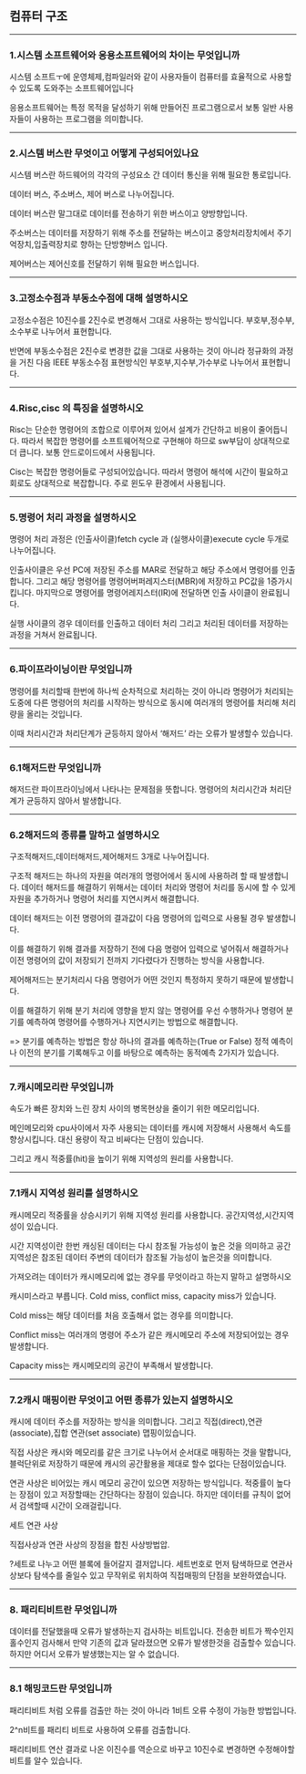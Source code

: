 ## **컴퓨터 구조**

---

### **1.시스템 소프트웨어와 응용소프트웨어의 차이는 무엇입니까** 

시스템 소프트ㅜ에 운영체제,컴파일러와 같이 사용자들이 컴퓨터를 효율적으로 사용할수 있도록 도와주는 소프트웨어입니다 

응용소프트웨어는 특정 목적을 달성하기 위해 만들어진 프로그램으로서 보통 일반 사용자들이 사용하는 프로그램을 의미합니다. 

---

### **2.시스템 버스란 무엇이고 어떻게 구성되어있나요** 

시스템 버스란 하드웨어의 각각의 구성요소 간 데이터 통신을 위해 필요한 통로입니다. 

데이터 버스, 주소버스, 제어 버스로 나누어집니다. 

데이터 버스란 말그대로 데이터를 전송하기 위한 버스이고 양방향입니다. 

주소버스는 데이터를 저장하기 위해 주소를 전달하는 버스이고 중앙처리장치에서 주기억장치,입출력장치로 향하는 단방향버스 입니다. 

제어버스는 제어신호를 전달하기 위해 필요한 버스입니다. 

---

### **3.고정소수점과 부동소수점에 대해 설명하시오** 

고정소수점은 10진수를 2진수로 변경해서 그대로 사용하는 방식입니다. 부호부,정수부,소수부로 나누어서 표현합니다. 

 

반면에 부동소수점은 2진수로 변경한 값을 그대로 사용하는 것이 아니라 정규화의 과정을 거친 다음 IEEE 부동소수점 표현방식인 부호부,지수부,가수부로 나누어서 표현합니다. 

---

### **4.Risc,cisc 의 특징을 설명하시오** 

Risc는 단순한 명령어의 조합으로 이루어져 있어서 설계가 간단하고 비용이 줄어듭니다. 따라서 복잡한 명령어를 소프트웨어적으로 구현해야 하므로 sw부담이 상대적으로 더 큽니다. 보통 안드로이드에서 사용됩니다. 

Cisc는 복잡한 명령어들로 구성되어있습니다.  따라서 명령어 해석에 시간이 필요하고 회로도 상대적으로 복잡합니다. 주로 윈도우 환경에서 사용됩니다. 

---

### **5.명령어 처리 과정을 설명하시오** 

명령어 처리 과정은 (인출사이클)fetch cycle 과 (실행사이클)execute cycle 두개로 나누어집니다. 


인출사이클은 우선 PC에 저장된 주소를 MAR로 전달하고 해당 주소에서 명령어를 인출합니다. 그리고 해당 명령어를 명령어버퍼레지스터(MBR)에 저장하고 PC값을 1증가시킵니다. 마지막으로 명령어를 명령어레지스터(IR)에 전달하면 인출 사이클이 완료됩니다. 

 

실행 사이클의 경우 데이터를 인출하고 데이터 처리 그리고 처리된 데이터를 저장하는 과정을 거쳐서 완료됩니다. 

---

### **6.파이프라이닝이란 무엇입니까** 

명령어를 처리할때 한번에 하나씩 순차적으로 처리하는 것이 아니라 명령어가 처리되는 도중에 다른 명령어의 처리를 시작하는 방식으로 동시에 여러개의 명령어를 처리해 처리량을 올리는 것입니다. 

이때 처리시간과 처리단계가 균등하지 않아서 ‘해저드’ 라는 오류가 발생할수 있습니다. 

---

### **6.1해저드란 무엇입니까** 

해저드란 파이프라이닝에서 나타나는 문제점을 뜻합니다. 명령어의 처리시간과 처리단계가 균등하지 않아서 발생합니다. 

---

### **6.2해저드의 종류를 말하고 설명하시오** 

구조적해저드,데이터해저드,제어해저드 3개로 나누어집니다. 

구조적 해저드는 하나의 자원을 여러개의 명령어에서 동시에 사용하려 할 때 발생합니다. 데이터 해저드를 해결하기 위해서는 데이터 처리와 명령어 처리를 동시에 할 수 있게 자원을 추가하거나 명령어 처리를 지연시켜서 해결합니다. 

 

데이터 해저드는 이전 명령어의 결과값이 다음 명령어의 입력으로 사용될 경우 발생합니다. 

이를 해결하기 위해 결과를 저장하기 전에 다음 명령어 입력으로 넣어줘서 해결하거나 이전 명령어의 값이 저장되기 전까지 기다렸다가 진행하는 방식을 사용합니다. 

 

제어해저드는 분기처리시 다음 명령어가 어떤 것인지 특정하지 못하기 때문에 발생합니다. 

이를 해결하기 위해 분기 처리에 영향을 받지 않는 명령어를 우선 수행하거나 명령어 분기를 예측하여 명령어를 수행하거나 지연시키는 방법으로 해결합니다. 

=> 분기를 예측하는 방법은 항상 하나의 결과를 예측하는(True or False) 정적 예측이나 이전의 분기를 기록해두고 이를 바탕으로 예측하는 동적예측 2가지가 있습니다. 

---

### **7.캐시메모리란 무엇입니까** 

속도가 빠른 장치와 느린 장치 사이의 병목현상을 줄이기 위한 메모리입니다. 

메인메모리와 cpu사이에서 자주 사용되는 데이터를 캐시에 저장해서 사용해서 속도를 향상시킵니다. 대신 용량이 작고 비싸다는 단점이 있습니다. 

그리고 캐시 적중률(hit)을 높이기 위해 지역성의 원리를 사용합니다. 

---

### **7.1캐시 지역성 원리를 설명하시오** 

캐시메모리 적중률을 상승시키기 위해 지역성 원리를 사용합니다. 공간지역성,시간지역성이 있습니다. 

시간 지역성이란 한번 캐싱된 데이터는 다시 참조될 가능성이 높은 것을 의미하고 공간지역성은 참조된 데이터 주변의 데이터가 참조될 가능성이 높은것을 의미합니다. 

 

가져오려는 데이터가 캐시메모리에 없는 경우를 무엇이라고 하는지 말하고 설명하시오 

캐시미스라고 부릅니다. Cold miss, conflict miss, capacity miss가 있습니다. 

Cold miss는 해당 데이터를 처음 호출해서 없는 경우를 의미합니다. 

Conflict miss는 여러개의 명령어 주소가 같은 캐시메모리 주소에 저장되어있는 경우 발생합니다. 

Capacity miss는 캐시메모리의 공간이 부족해서 발생합니다. 

---

### **7.2캐시 매핑이란 무엇이고 어떤 종류가 있는지 설명하시오** 

캐시에 데이터 주소를 저장하는 방식을 의미합니다. 그리고 직접(direct),연관(associate),집합 연관(set associate) 맵핑이있습니다. 

직접 사상은 캐시와 메모리를 같은 크기로 나누어서 순서대로 매핑하는 것을 말합니다, 블럭단위로 저장하기 때문에 캐시의 공간활용을 제대로 할수 없다는 단점이있습니다. 

연관 사상은 비어있는 캐시 메모리 공간이 있으면 저장하는 방식입니다. 적중률이 높다는 장점이 있고 저장할때는 간단하다는 장점이 있습니다. 하지만 데이터를 규칙이 없어서 검색할때 시간이 오래걸립니다. 

세트 연관 사상 

직접사상과 연관 사상의 장점을 합친 사상방법압. 

?세트로 나누고 어떤 블록에 들어갈지 결저압니다. 세트번호로 먼저 탐색하므로 연관사상보다 탐색수를 줄일수 있고 무작위로 위치하여 직접매핑의 단점을 보완하였습니다. 

--- 

### **8. 패리티비트란 무엇입니까** 

데이터를 전달했을때 오류가 발생하는지 검사하는 비트입니다. 전송한 비트가 짝수인지 홀수인지 검사해서 만약 기존의 값과 달라졌으면 오류가 발생한것을 검출할수 있습니다. 하지만 어디서 오류가 발생했는지는 알 수 없습니다. 

---

### **8.1 해밍코드란 무엇입니까** 

패리티비트 처럼 오류를 검출만 하는 것이 아니라 1비트 오류 수정이 가능한 방법입니다. 

2^n비트를 패리티 비트로 사용하여 오류를 검출합니다. 

패리티비트 연산 결과로 나온 이진수를 역순으로 바꾸고 10진수로 변경하면 수정해야할 비트를 알수 있습니다. 
